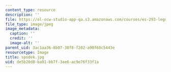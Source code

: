 ```yaml
---
content_type: resource
description: ''
file: https://ol-ocw-studio-app-qa.s3.amazonaws.com/courses/es-293-lego-robotics-spring-2007/de5b20d8ba91bb7f3ae6ac9e76f33f1a_spodek.jpg
file_type: image/jpeg
image_metadata:
  caption: ''
  credit: ''
  image-alt: ''
parent_uid: 3ac1aa36-8b07-38f8-f202-a90f68c5443e
resourcetype: Image
title: spodek.jpg
uid: de5b20d8-ba91-bb7f-3ae6-ac9e76f33f1a
---
```

